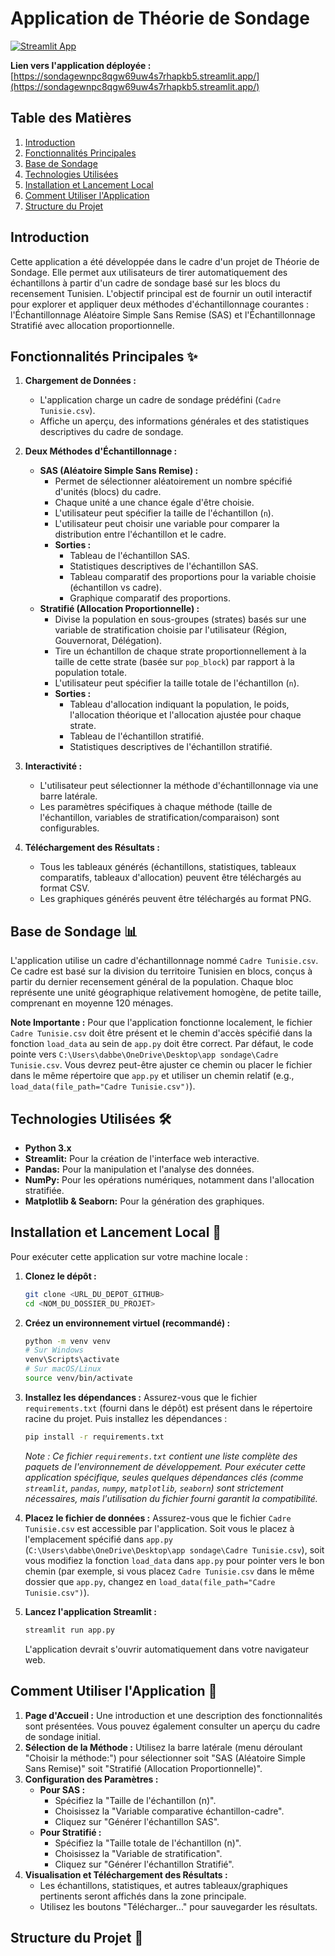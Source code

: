 # Application de Théorie de Sondage

[![Streamlit App](https://static.streamlit.io/badges/streamlit_badge_black_white.svg)](https://sondagewnpc8qgw69uw4s7rhapkb5.streamlit.app/)

**Lien vers l'application déployée :** [https://sondagewnpc8qgw69uw4s7rhapkb5.streamlit.app/](https://sondagewnpc8qgw69uw4s7rhapkb5.streamlit.app/)

## Table des Matières
1.  [Introduction](#introduction)
2.  [Fonctionnalités Principales](#fonctionnalités-principales)
3.  [Base de Sondage](#base-de-sondage)
4.  [Technologies Utilisées](#technologies-utilisées)
5.  [Installation et Lancement Local](#installation-et-lancement-local)
6.  [Comment Utiliser l'Application](#comment-utiliser-lapplication)
7.  [Structure du Projet](#structure-du-projet)

## Introduction

Cette application a été développée dans le cadre d'un projet de Théorie de Sondage. Elle permet aux utilisateurs de tirer automatiquement des échantillons à partir d'un cadre de sondage basé sur les blocs du recensement Tunisien. L'objectif principal est de fournir un outil interactif pour explorer et appliquer deux méthodes d'échantillonnage courantes : l'Échantillonnage Aléatoire Simple Sans Remise (SAS) et l'Échantillonnage Stratifié avec allocation proportionnelle.

## Fonctionnalités Principales ✨

1.  **Chargement de Données :**
    *   L'application charge un cadre de sondage prédéfini (`Cadre Tunisie.csv`).
    *   Affiche un aperçu, des informations générales et des statistiques descriptives du cadre de sondage.

2.  **Deux Méthodes d'Échantillonnage :**
    *   **SAS (Aléatoire Simple Sans Remise) :**
        *   Permet de sélectionner aléatoirement un nombre spécifié d'unités (blocs) du cadre.
        *   Chaque unité a une chance égale d'être choisie.
        *   L'utilisateur peut spécifier la taille de l'échantillon (`n`).
        *   L'utilisateur peut choisir une variable pour comparer la distribution entre l'échantillon et le cadre.
        *   **Sorties :**
            *   Tableau de l'échantillon SAS.
            *   Statistiques descriptives de l'échantillon SAS.
            *   Tableau comparatif des proportions pour la variable choisie (échantillon vs cadre).
            *   Graphique comparatif des proportions.
    *   **Stratifié (Allocation Proportionnelle) :**
        *   Divise la population en sous-groupes (strates) basés sur une variable de stratification choisie par l'utilisateur (Région, Gouvernorat, Délégation).
        *   Tire un échantillon de chaque strate proportionnellement à la taille de cette strate (basée sur `pop_block`) par rapport à la population totale.
        *   L'utilisateur peut spécifier la taille totale de l'échantillon (`n`).
        *   **Sorties :**
            *   Tableau d'allocation indiquant la population, le poids, l'allocation théorique et l'allocation ajustée pour chaque strate.
            *   Tableau de l'échantillon stratifié.
            *   Statistiques descriptives de l'échantillon stratifié.

3.  **Interactivité :**
    *   L'utilisateur peut sélectionner la méthode d'échantillonnage via une barre latérale.
    *   Les paramètres spécifiques à chaque méthode (taille de l'échantillon, variables de stratification/comparaison) sont configurables.

4.  **Téléchargement des Résultats :**
    *   Tous les tableaux générés (échantillons, statistiques, tableaux comparatifs, tableaux d'allocation) peuvent être téléchargés au format CSV.
    *   Les graphiques générés peuvent être téléchargés au format PNG.

## Base de Sondage 📊

L'application utilise un cadre d'échantillonnage nommé `Cadre Tunisie.csv`. Ce cadre est basé sur la division du territoire Tunisien en blocs, conçus à partir du dernier recensement général de la population. Chaque bloc représente une unité géographique relativement homogène, de petite taille, comprenant en moyenne 120 ménages.

**Note Importante :** Pour que l'application fonctionne localement, le fichier `Cadre Tunisie.csv` doit être présent et le chemin d'accès spécifié dans la fonction `load_data` au sein de `app.py` doit être correct. Par défaut, le code pointe vers `C:\Users\dabbe\OneDrive\Desktop\app sondage\Cadre Tunisie.csv`. Vous devrez peut-être ajuster ce chemin ou placer le fichier dans le même répertoire que `app.py` et utiliser un chemin relatif (e.g., `load_data(file_path="Cadre Tunisie.csv")`).

## Technologies Utilisées 🛠️

*   **Python 3.x**
*   **Streamlit:** Pour la création de l'interface web interactive.
*   **Pandas:** Pour la manipulation et l'analyse des données.
*   **NumPy:** Pour les opérations numériques, notamment dans l'allocation stratifiée.
*   **Matplotlib & Seaborn:** Pour la génération des graphiques.

## Installation et Lancement Local 🚀

Pour exécuter cette application sur votre machine locale :

1.  **Clonez le dépôt :**
    ```bash
    git clone <URL_DU_DEPOT_GITHUB>
    cd <NOM_DU_DOSSIER_DU_PROJET>
    ```

2.  **Créez un environnement virtuel (recommandé) :**
    ```bash
    python -m venv venv
    # Sur Windows
    venv\Scripts\activate
    # Sur macOS/Linux
    source venv/bin/activate
    ```

3.  **Installez les dépendances :**
    Assurez-vous que le fichier `requirements.txt` (fourni dans le dépôt) est présent dans le répertoire racine du projet.
    Puis installez les dépendances :
    ```bash
    pip install -r requirements.txt
    ```
    *Note : Ce fichier `requirements.txt` contient une liste complète des paquets de l'environnement de développement. Pour exécuter cette application spécifique, seules quelques dépendances clés (comme `streamlit`, `pandas`, `numpy`, `matplotlib`, `seaborn`) sont strictement nécessaires, mais l'utilisation du fichier fourni garantit la compatibilité.*

4.  **Placez le fichier de données :**
    Assurez-vous que le fichier `Cadre Tunisie.csv` est accessible par l'application. Soit vous le placez à l'emplacement spécifié dans `app.py` (`C:\Users\dabbe\OneDrive\Desktop\app sondage\Cadre Tunisie.csv`), soit vous modifiez la fonction `load_data` dans `app.py` pour pointer vers le bon chemin (par exemple, si vous placez `Cadre Tunisie.csv` dans le même dossier que `app.py`, changez en `load_data(file_path="Cadre Tunisie.csv")`).

5.  **Lancez l'application Streamlit :**
    ```bash
    streamlit run app.py
    ```
    L'application devrait s'ouvrir automatiquement dans votre navigateur web.

## Comment Utiliser l'Application 📖

1.  **Page d'Accueil :** Une introduction et une description des fonctionnalités sont présentées. Vous pouvez également consulter un aperçu du cadre de sondage initial.
2.  **Sélection de la Méthode :** Utilisez la barre latérale (menu déroulant "Choisir la méthode:") pour sélectionner soit "SAS (Aléatoire Simple Sans Remise)" soit "Stratifié (Allocation Proportionnelle)".
3.  **Configuration des Paramètres :**
    *   **Pour SAS :**
        *   Spécifiez la "Taille de l'échantillon (n)".
        *   Choisissez la "Variable comparative échantillon-cadre".
        *   Cliquez sur "Générer l'échantillon SAS".
    *   **Pour Stratifié :**
        *   Spécifiez la "Taille totale de l'échantillon (n)".
        *   Choisissez la "Variable de stratification".
        *   Cliquez sur "Générer l'échantillon Stratifié".
4.  **Visualisation et Téléchargement des Résultats :**
    *   Les échantillons, statistiques, et autres tableaux/graphiques pertinents seront affichés dans la zone principale.
    *   Utilisez les boutons "Télécharger..." pour sauvegarder les résultats.

## Structure du Projet 📂
